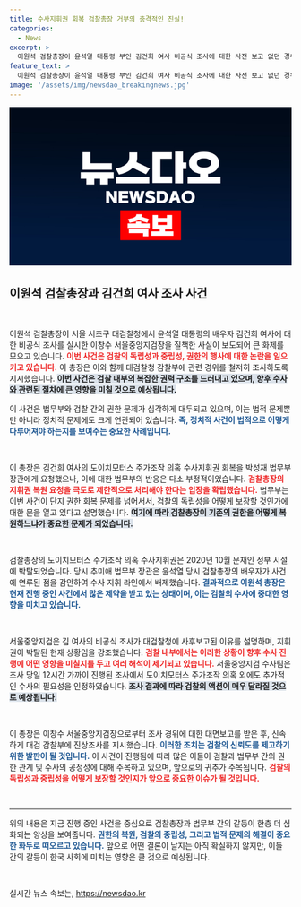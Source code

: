 ```yaml
---
title: 수사지휘권 회복 검찰총장 거부의 충격적인 진실!
categories:
  - News
excerpt: >
  이원석 검찰총장이 윤석열 대통령 부인 김건희 여사 비공식 조사에 대한 사전 보고 없던 경위를 질책하며 대검찰청 감찰부에 진상조사를 지시했다. 법무부는 수사지휘권 회복 요청을 거부하며 검찰 중립성 강화를 강조했다. 이 사건은 정치적 긴장감을 더욱 고조시키고 있다.
feature_text: >
  이원석 검찰총장이 윤석열 대통령 부인 김건희 여사 비공식 조사에 대한 사전 보고 없던 경위를 질책하며 대검찰청 감찰부에 진상조사를 지시했다. 법무부는 수사지휘권 회복 요청을 거부하며 검찰 중립성 강화를 강조했다. 이 사건은 정치적 긴장감을 더욱 고조시키고 있다.
image: '/assets/img/newsdao_breakingnews.jpg'
---
```


<p><img src="/assets/img/newsdao_breakingnews.jpg" alt="implanttips 속보" /></p>

<h2 data-ke-size="size26">이원석 검찰총장과 김건희 여사 조사 사건</h2>

<p data-ke-size="size16">&nbsp;</p>

<p>이원석 검찰총장이 서울 서초구 대검찰청에서 윤석열 대통령의 배우자 김건희 여사에 대한 비공식 조사를 실시한 이창수 서울중앙지검장을 질책한 사실이 보도되어 큰 화제를 모으고 있습니다. <b><span style="color: #ee2323;">이번 사건은 검찰의 독립성과 중립성, 권한의 행사에 대한 논란을 일으키고 있습니다.</span></b> 이 총장은 이와 함께 대검찰청 감찰부에 관련 경위를 철저히 조사하도록 지시했습니다. <b><span style="background-color: #21538527;">이번 사건은 검찰 내부의 복잡한 권력 구조를 드러내고 있으며, 향후 수사와 관련된 절차에 큰 영향을 미칠 것으로 예상됩니다.</span></b></p>

<p>이 사건은 법무부와 검찰 간의 권한 문제가 심각하게 대두되고 있으며, 이는 법적 문제뿐만 아니라 정치적 문제에도 크게 연관되어 있습니다. <b><span style="color: #1a5490;">즉, 정치적 사건이 법적으로 어떻게 다루어져야 하는지를 보여주는 중요한 사례입니다.</span></b> </p>

<p data-ke-size="size16">&nbsp;</p>

<p>이 총장은 김건희 여사의 도이치모터스 주가조작 의혹 수사지휘권 회복을 박성재 법무부 장관에게 요청했으나, 이에 대한 법무부의 반응은 다소 부정적이었습니다. <b><span style="color: #ee2323;">검찰총장의 지휘권 복원 요청을 극도로 제한적으로 처리해야 한다는 입장을 확립했습니다.</span></b> 법무부는 이번 사건이 단지 권한 회복 문제를 넘어서서, 검찰의 독립성을 어떻게 보장할 것인가에 대한 문을 열고 있다고 설명했습니다. <b><span style="background-color: #21538527;">여기에 따라 검찰총장이 기존의 권한을 어떻게 복원하느냐가 중요한 문제가 되었습니다.</span></b></p>

<p data-ke-size="size16">&nbsp;</p>

<p>검찰총장의 도이치모터스 주가조작 의혹 수사지휘권은 2020년 10월 문재인 정부 시절에 박탈되었습니다. 당시 추미애 법무부 장관은 윤석열 당시 검찰총장의 배우자가 사건에 연루된 점을 감안하여 수사 지휘 라인에서 배제했습니다. <b><span style="color: #1a5490;">결과적으로 이원석 총장은 현재 진행 중인 사건에서 많은 제약을 받고 있는 상태이며, 이는 검찰의 수사에 중대한 영향을 미치고 있습니다.</span></b></p>

<p data-ke-size="size16">&nbsp;</p>

<p>서울중앙지검은 김 여사의 비공식 조사가 대검찰청에 사후보고된 이유를 설명하며, 지휘권이 박탈된 현재 상황임을 강조했습니다. <b><span style="color: #ee2323;">검찰 내부에서는 이러한 상황이 향후 수사 진행에 어떤 영향을 미칠지를 두고 여러 해석이 제기되고 있습니다.</span></b> 서울중앙지검 수사팀은 조사 당일 12시간 가까이 진행된 조사에서 도이치모터스 주가조작 의혹 외에도 추가적인 수사의 필요성을 인정하였습니다. <b><span style="background-color: #21538527;">조사 결과에 따라 검찰의 액션이 매우 달라질 것으로 예상됩니다.</span></b></p>

<p data-ke-size="size16">&nbsp;</p>

<p>이 총장은 이창수 서울중앙지검장으로부터 조사 경위에 대한 대면보고를 받은 후, 신속하게 대검 감찰부에 진상조사를 지시했습니다. <b><span style="color: #1a5490;">이러한 조치는 검찰의 신뢰도를 제고하기 위한 발판이 될 것입니다.</span></b> 이 사건이 진행됨에 따라 많은 이들이 검찰과 법무부 간의 권한 관계 및 수사의 공정성에 대해 주목하고 있으며, 앞으로의 귀추가 주목됩니다. <b><span style="color: #ee2323;">검찰의 독립성과 중립성을 어떻게 보장할 것인지가 앞으로 중요한 이슈가 될 것입니다.</span></b></p>

<p data-ke-size="size16">&nbsp;</p>

<hr>

<p>위의 내용은 지금 진행 중인 사건을 중심으로 검찰총장과 법무부 간의 갈등이 한층 더 심화되는 양상을 보여줍니다. <b><span style="color: #1a5490;">권한의 복원, 검찰의 중립성, 그리고 법적 문제의 해결이 중요한 화두로 떠오르고 있습니다.</span></b> 앞으로 어떤 결론이 날지는 아직 확실하지 않지만, 이들 간의 갈등이 한국 사회에 미치는 영향은 클 것으로 예상됩니다. </p>

<p data-ke-size="size16">&nbsp;</p>
실시간 뉴스 속보는, <a href="https://newsdao.kr" rel="dofollow">https://newsdao.kr</a>


